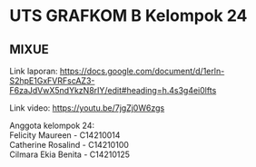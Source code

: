 # UTS GRAFKOM B Kelompok 24

## MIXUE

Link laporan: https://docs.google.com/document/d/1erln-S2hpE1GxFVRFscAZ3-F6zaJdVwX5ndYkzN8rIY/edit#heading=h.4s3g4ei0lfts

Link video: https://youtu.be/7jgZj0W6zgs

Anggota kelompok 24: <br>
Felicity Maureen - C14210014 <br>
Catherine Rosalind - C14210100 <br>
Cilmara Ekia Benita - C14210125 
